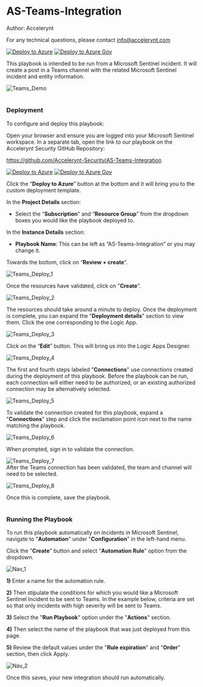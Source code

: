 # AS-Teams-Integration

Author: Accelerynt

For any technical questions, please contact info@accelerynt.com  

[![Deploy to Azure](https://aka.ms/deploytoazurebutton)](https://portal.azure.com/#create/Microsoft.Template/uri/https%3A%2F%2Fraw.githubusercontent.com%2FAccelerynt-Security%2FAS-Teams-Integration%2Fmain%2Fazuredeploy.json)
[![Deploy to Azure Gov](https://aka.ms/deploytoazuregovbutton)](https://portal.azure.us/#create/Microsoft.Template/uri/https%3A%2F%2Fraw.githubusercontent.com%2FAccelerynt-Security%2FAS-Teams-Integration%2Fmain%2Fazuredeploy.json)       

This playbook is intended to be run from a Microsoft Sentinel incident. It will create a post in a Teams channel with the related Microsoft Sentinel incident and entity information.
                                                                                                                                     
![Teams_Demo](Images/Teams_Demo.png)
                                                                                                                                     
                                                                                                 
#
### Deployment                                                                                                         
                                                                                                        
To configure and deploy this playbook:
 
Open your browser and ensure you are logged into your Microsoft Sentinel workspace. In a separate tab, open the link to our playbook on the Accelerynt Security GitHub Repository:

https://github.com/Accelerynt-Security/AS-Teams-Integration

[![Deploy to Azure](https://aka.ms/deploytoazurebutton)](https://portal.azure.com/#create/Microsoft.Template/uri/https%3A%2F%2Fraw.githubusercontent.com%2FAccelerynt-Security%2FAS-Teams-Integration%2Fmain%2Fazuredeploy.json)
[![Deploy to Azure Gov](https://aka.ms/deploytoazuregovbutton)](https://portal.azure.us/#create/Microsoft.Template/uri/https%3A%2F%2Fraw.githubusercontent.com%2FAccelerynt-Security%2FAS-Teams-Integration%2Fmain%2Fazuredeploy.json)                                             

Click the “**Deploy to Azure**” button at the bottom and it will bring you to the custom deployment template.

In the **Project Details** section:

* Select the “**Subscription**” and “**Resource Group**” from the dropdown boxes you would like the playbook deployed to.  

In the **Instance Details** section:   

* **Playbook Name**: This can be left as “AS-Teams-Integration” or you may change it.  

Towards the bottom, click on “**Review + create**”. 

![Teams_Deploy_1](Images/Teams_Deploy_1.png)

Once the resources have validated, click on "**Create**".

![Teams_Deploy_2](Images/Teams_Deploy_2.png)

The resources should take around a minute to deploy. Once the deployment is complete, you can expand the "**Deployment details**" section to view them.
Click the one corresponding to the Logic App.

![Teams_Deploy_3](Images/Teams_Deploy_3.png)

Click on the “**Edit**” button. This will bring us into the Logic Apps Designer.

![Teams_Deploy_4](Images/Teams_Deploy_4.png)

The first and fourth steps labeled "**Connections**" use connections created during the deployment of this playbook. Before the playbook can be run, each connection will either need to be authorized, or an existing authorized connection may be alternatively selected.  

![Teams_Deploy_5](Images/Teams_Deploy_5.png)

To validate the connection created for this playbook, expand a "**Connections**" step and click the exclamation point icon next to the name matching the playbook.
                                                                                                
![Teams_Deploy_6](Images/Teams_Deploy_6.png)

When prompted, sign in to validate the connection.                                                                                                
                                                                                                
![Teams_Deploy_7](Images/Teams_Deploy_7.png)                                                                                                                                                                                                                                                   
After the Teams connection has been validated, the team and channel will need to be selected.

![Teams_Deploy_8](Images/Teams_Deploy_8.png)  

Once this is complete, save the playbook.

#
### Running the Playbook
To run this playbook automatically on incidents in Microsoft Sentinel, navigate to "**Automation**" under "**Configuration**" in the left-hand menu.

Click the "**Create**" button and select "**Automation Rule**" option from the dropdown.

![Nav_1](Images/Nav_1.png)


**1)** Enter a name for the automation rule. 

**2)** Then stipulate the conditions for which you would like a Microsoft Sentinel Incident to be sent to Teams. In the example below, criteria are set so that only incidents with high severity will be sent to Teams. 

**3)** Select the "**Run Playbook**" option under the "**Actions**" section. 

**4)** Then select the name of the playbook that was just deployed from this page. 

**5)** Review the default values under the "**Rule expiration**" and "**Order**" section, then click Apply.

![Nav_2](Images/Nav_2.png)

Once this saves, your new integration should run automatically.
